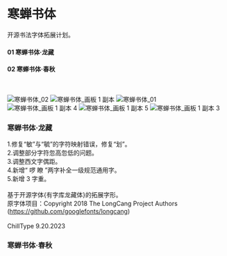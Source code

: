 # 寒蝉书体
开源书法字体拓展计划。 <br>
#### 01 寒蝉书体·龙藏
#### 02 寒蝉书体·春秋
 <br>
 
![寒蝉书体_02](https://github.com/Warren2060/ChillCalligraphy/assets/87366329/afb42ed3-cad2-4b1f-bde5-f7a39c59aeb8)
![寒蝉书体_画板 1 副本](https://github.com/Warren2060/ChillCalligraphy/assets/87366329/da9e89b8-5979-41d2-a434-beefd246851e)
![寒蝉书体_01](https://github.com/Warren2060/ChillCalligraphy/assets/87366329/49468316-069d-40ef-b67e-ea495ff6141e)
![寒蝉书体_画板 1 副本 4](https://github.com/Warren2060/ChillCalligraphy/assets/87366329/ffc36bbb-ee85-4fc4-bfd9-4bccd99d5a4b)
![寒蝉书体_画板 1 副本 5](https://github.com/Warren2060/ChillCalligraphy/assets/87366329/d4a66304-f360-4768-9f64-2a44ea35d802)
![寒蝉书体_画板 1 副本 3](https://github.com/Warren2060/ChillCalligraphy/assets/87366329/7f0a2ceb-71d1-4059-b40d-fa2b8f3d4d41)


### 寒蝉书体·龙藏
1.修复“敏”与“毓”的字符映射错误，修复“划”。 <br>
2.调整部分字符忽高忽低的问题。 <br>
3.调整西文字偶距。 <br>
4.新增“ 啰 瞭 ”两字补全一级规范通用字。 <br>
5.新增 3 字重。 <br>
<br>
基于开源字体{有字库龙藏体}的拓展字形。 <br>
原字体项目：Copyright 2018 The LongCang Project Authors  <br>
(https://github.com/googlefonts/longcang) <br>
 <br>
ChillType 9.20.2023

### 寒蝉书体·春秋
